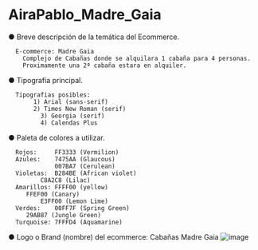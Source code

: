 # AiraPablo_Madre_Gaia

● Breve descripción de la temática del Ecommerce. 
            
      E-commerce: Madre Gaia
        Complejo de Cabañas donde se alquilara 1 cabaña para 4 personas.
        Proximamente una 2ª cabaña estara en alquiler.


● Tipografía principal. 

      Tipografias posibles:
           1) Arial (sans-serif)
           2) Times New Roman (serif)
	         3) Georgia (serif)
	         4) Calendas Plus


● Paleta de colores a utilizar. 

      Rojos:     FF3333 (Vermilion)
      Azules:    7475AA (Glaucous)
                 007BA7 (Cerulean)
      Violetas:  B284BE (African violet)
	         C8A2C8 (Lilac)
      Amarillos: FFFF00 (yellow)
		 FFEF00 (Canary)
      		 E3FF00 (Lemon Lime)
      Verdes:    00FF7F (Spring Green)
		 29AB87 (Jungle Green)
      Turquoise: 7FFFD4 (Aquamarine)
      


● Logo o Brand (nombre) del ecommerce:  Cabañas Madre Gaia
![image](https://github.com/PabloSeba/AiraPablo_Madre_Gaia/assets/141686608/69159a5b-d8ed-472c-a8bf-1abac18ffc2c)





